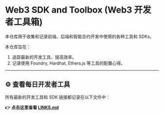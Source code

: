 # Web3 SDK and Toolbox (Web3 开发者工具箱)

本仓库用于收集和记录前端、后端和智能合约开发中使用的各种工具和 SDKs。

本仓库旨在：
1.  追踪最新的开发工具，提高效率。
2.  记录使用 Foundry, Hardhat, Ethers.js 等工具的配置心得。

---

## ⚙️ 查看每日开发者工具

所有最新的开发工具和 SDK 链接都记录在以下文件中：

**👉 点击这里查看 [LINKS.md](./LINKS.md)**
